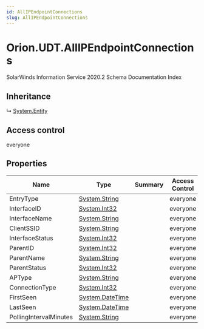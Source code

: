```yaml
---
id: AllIPEndpointConnections
slug: AllIPEndpointConnections
---
```


# Orion.UDT.AllIPEndpointConnections

SolarWinds Information Service 2020.2 Schema Documentation Index

## Inheritance

↳ [System.Entity](./../System/Entity)

## Access control

everyone

## Properties

| Name | Type | Summary | Access Control |
| ------ | ------ | ------ | ------ |
| EntryType | [System.String](https://docs.microsoft.com/en-us/dotnet/api/system.string) |  | everyone |
| InterfaceID | [System.Int32](https://docs.microsoft.com/en-us/dotnet/api/system.int32) |  | everyone |
| InterfaceName | [System.String](https://docs.microsoft.com/en-us/dotnet/api/system.string) |  | everyone |
| ClientSSID | [System.String](https://docs.microsoft.com/en-us/dotnet/api/system.string) |  | everyone |
| InterfaceStatus | [System.Int32](https://docs.microsoft.com/en-us/dotnet/api/system.int32) |  | everyone |
| ParentID | [System.Int32](https://docs.microsoft.com/en-us/dotnet/api/system.int32) |  | everyone |
| ParentName | [System.String](https://docs.microsoft.com/en-us/dotnet/api/system.string) |  | everyone |
| ParentStatus | [System.Int32](https://docs.microsoft.com/en-us/dotnet/api/system.int32) |  | everyone |
| APType | [System.String](https://docs.microsoft.com/en-us/dotnet/api/system.string) |  | everyone |
| ConnectionType | [System.Int32](https://docs.microsoft.com/en-us/dotnet/api/system.int32) |  | everyone |
| FirstSeen | [System.DateTime](https://docs.microsoft.com/en-us/dotnet/api/system.datetime) |  | everyone |
| LastSeen | [System.DateTime](https://docs.microsoft.com/en-us/dotnet/api/system.datetime) |  | everyone |
| PollingIntervalMinutes | [System.String](https://docs.microsoft.com/en-us/dotnet/api/system.string) |  | everyone |

